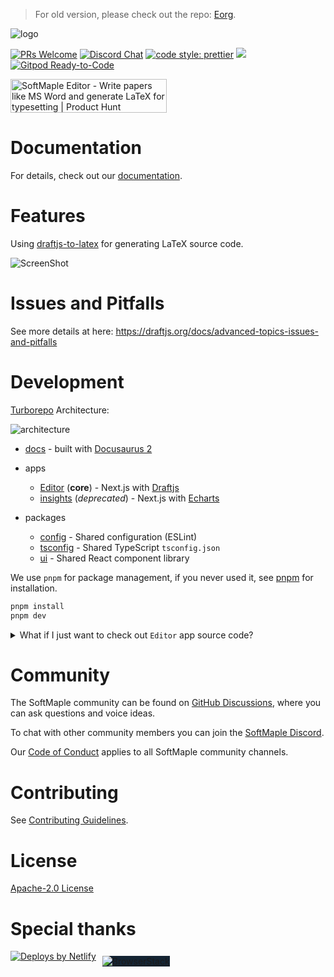> For old version, please check out the repo: [Eorg](https://github.com/zhyd1997/Eorg).

![logo](https://ik.imagekit.io/1winv85cn8g/SoftMaple/logo.png)

<p>
  <a href=".github/CONTRIBUTING.md#pull-requests"><img src="https://img.shields.io/badge/PRs-welcome-brightgreen.svg" alt="PRs Welcome"></a>
  <a href="https://discord.gg/Xzje2VAcdf"><img src="https://img.shields.io/discord/922309919158456330.svg" alt="Discord Chat" /></a>
  <a href= "https://github.com/prettier/prettier"><img alt="code style: prettier" src="https://img.shields.io/badge/code_style-prettier-ff69b4.svg"></a>
  <a href="#license"><img src="https://img.shields.io/github/license/softmaple/softmaple.svg"></a>
  <a href="https://gitpod.io/#https://github.com/softmaple/softmaple"><img src="https://img.shields.io/badge/Gitpod-Ready--to--Code-blue?logo=gitpod" alt="Gitpod Ready-to-Code"/></a>
</p>

<a href="https://www.producthunt.com/posts/softmaple-editor?utm_source=badge-featured&utm_medium=badge&utm_souce=badge-softmaple-editor" target="_blank"><img src="https://api.producthunt.com/widgets/embed-image/v1/featured.svg?post_id=325437&theme=light" alt="SoftMaple Editor - Write papers like MS Word and generate LaTeX for typesetting | Product Hunt" style="width: 250px; height: 54px;" width="250" height="54" /></a>

# Documentation

For details, check out our [documentation](https://docs.softmaple.ink/).

# Features

Using [draftjs-to-latex](https://github.com/zhyd1997/draftjs-to-latex) for generating LaTeX source code.

![ScreenShot](https://user-images.githubusercontent.com/31362988/148916265-29e058fb-9220-4d9b-9294-5f8d5279827c.gif)

# Issues and Pitfalls

See more details at here: https://draftjs.org/docs/advanced-topics-issues-and-pitfalls

# Development

[Turborepo](https://turborepo.org/) Architecture:

![architecture](https://ik.imagekit.io/1winv85cn8g/SoftMaple/turborepo-dev_Ck0RLxMI0.png)
 
- [docs](apps/docs) - built with [Docusaurus 2](https://github.com/facebook/docusaurus)

- apps
  - [Editor](apps/editor) (**core**) - Next.js with [Draftjs](https://github.com/facebook/draft-js)
  - [insights](apps/insights) (*deprecated*) - Next.js with [Echarts](https://github.com/apache/echarts)

- packages
  - [config](packages/config) - Shared configuration (ESLint)
  - [tsconfig](packages/tsconfig) - Shared TypeScript `tsconfig.json`
  - [ui](packages/ui) - Shared React component library

We use `pnpm` for package management, if you never used it, see [pnpm](https://pnpm.io/installation) for installation. 

```bash
pnpm install
pnpm dev
```

<details>
  <summary>What if I just want to check out <code>Editor</code> app source code?</summary>

  ```bash
  git clone --no-checkout https://github.com/softmaple/softmaple
  cd softmaple
  git sparse-checkout init --cone --sparse-index
  git sparse-checkout set apps/editor packages
  git checkout main
  ```

  Read more: [sparse-checkout](https://github.blog/2020-01-17-bring-your-monorepo-down-to-size-with-sparse-checkout/) and [sparse index](https://github.blog/2021-11-10-make-your-monorepo-feel-small-with-gits-sparse-index/).
</details>

# Community
The SoftMaple community can be found on [GitHub Discussions](https://github.com/softmaple/softmaple/discussions), where you can ask questions and voice ideas.

To chat with other community members you can join the [SoftMaple Discord](https://discord.gg/Xzje2VAcdf).

Our [Code of Conduct](.github/CODE_OF_CONDUCT.md) applies to all SoftMaple community channels.

# Contributing

See [Contributing Guidelines](.github/CONTRIBUTING.md).

# License

[Apache-2.0 License](LICENSE)

# Special thanks

<div style="display: flex; gap: 2px; align-item: center">
<a href="https://www.netlify.com?utm_source=SoftMaple&utm_campaign=oss"> <img src="https://www.netlify.com/v3/img/components/netlify-color-accent.svg" alt="Deploys by Netlify" /> </a>

<div style="padding: 8px">
<a href="https://b">
  <img src="https://d2ogrdw2mh0rsl.cloudfront.net/production/images/static/header/header-logo.svg" alt="BrowserStack" style="background: #142433" />
</a>
</div>
</div>
